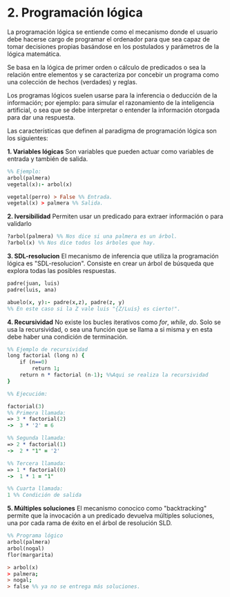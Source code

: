 # 2. Programación lógica

La programación lógica se entiende como el mecanismo donde el usuario debe hacerse cargo de programar el ordenador para que sea capaz de tomar decisiones propias basándose en los postulados y parámetros de la lógica matemática.

Se basa en la lógica de primer orden o cálculo de predicados o sea la relación entre elementos y se caracteriza por concebir un programa como una colección de hechos (verdades) y reglas.

Los programas lógicos suelen usarse para la inferencia o deducción de la información; por ejemplo: para simular el razonamiento de la inteligencia artificial, o sea que se debe interpretar o entender la información otorgada para dar una respuesta.

Las características que definen al paradigma de programación lógica son los siguientes:

**1. Variables lógicas** 
Son variables que pueden actuar como variables de entrada y también de salida.

```prolog
%% Ejemplo:
arbol(palmera)
vegetal(x):- arbol(x)

vegetal(perro) > False %% Entrada.
vegetal(x) > palmera %% Salida.
```

**2. Iversibilidad**
Permiten usar un predicado para extraer información o para validarlo

```prolog
?arbol(palmera) %% Nos dice si una palmera es un árbol.
?arbol(x) %% Nos dice todos los árboles que hay.
```

**3. SDL-resolucion**
El mecanismo de inferencia que utiliza la programación lógica es "SDL-resolucion". Consiste en crear un árbol de búsqueda que explora todas las posibles respuestas.

```prolog
padre(juan, luis)
padre(luis, ana)

abuelo(x, y):- padre(x,z), padre(z, y)
%% En este caso si la Z vale luis "{Z/Luis} es cierto!".
```

**4. Recursividad** 
No existe los bucles iterativos como *for*, *while*, *do*. Solo se usa la recursividad, o sea una función que se llama a si misma y en esta debe haber una condición de terminación.

```prolog
%% Ejemplo de recursividad
long factorial (long n) {
	if (n==0)
		return 1;
	return n * factorial (n-1); %%Aqui se realiza la recursividad
}

%% Ejecucióm:

factorial(3)
%% Primera llamada:
=> 3 * factorial(2)
->  3 * '2' = 6

%% Segunda llamada:
=> 2 * factorial(1)
->  2 * "1" = '2'

%% Tercera llamada:
=> 1 * factorial(0)
->  1 * 1 = "1"

%% Cuarta llamada:
1 %% Condición de salida
```

**5. Múltiples soluciones** 
El mecanismo conocico como "backtracking" permite que la invocación a un predicado devuelva múltiples soluciones, una por cada rama de éxito en el árbol de resolución SLD.

```prolog
%% Programa lógico
arbol(palmera)
arbol(nogal)
flor(margarita)

> arbol(x)
> palmera;
> nogal;
> false %% ya no se entrega más soluciones.
```
